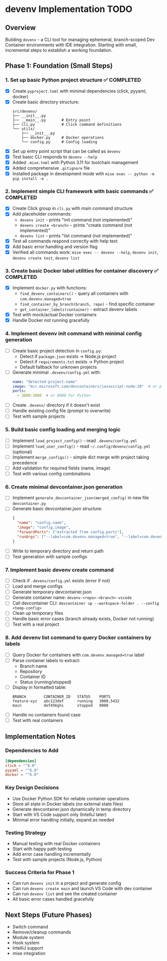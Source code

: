 # devenv Implementation TODO

## Overview

Building `devenv` - a CLI tool for managing ephemeral, branch-scoped Dev Container environments with IDE integration. Starting with small, incremental steps to establish a working foundation.

## Phase 1: Foundation (Small Steps)

### 1. Set up basic Python project structure ✅ COMPLETED
- [x] Create `pyproject.toml` with minimal dependencies (click, pyyaml, docker)
- [x] Create basic directory structure:
  ```
  src/devenv/
  ├── __init__.py
  ├── __main__.py       # Entry point
  ├── cli.py            # Click command definitions
  └── utils/
      ├── __init__.py
      ├── docker.py     # Docker operations
      └── config.py     # Config loading
  ```
- [x] Set up entry point script that can be called as `devenv`
- [x] Test basic CLI responds to `devenv --help`
- [x] Added `.mise.toml` with Python 3.11 for toolchain management
- [x] Added comprehensive `.gitignore` file
- [x] Installed package in development mode with `mise exec -- python -m pip install -e .`

### 2. Implement simple CLI framework with basic commands ✅ COMPLETED
- [x] Create Click group in `cli.py` with main command structure
- [x] Add placeholder commands:
  - `devenv init` - prints "init command (not implemented)"
  - `devenv create <branch>` - prints "create command (not implemented)"  
  - `devenv list` - prints "list command (not implemented)"
- [x] Test all commands respond correctly with help text
- [x] Add basic error handling and version flag
- [x] Verified all commands work: `mise exec -- devenv --help`, `devenv init`, `devenv create test`, `devenv list`

### 3. Create basic Docker label utilities for container discovery ✅ COMPLETED
- [x] Implement `docker.py` with functions:
  - `find_devenv_containers()` - query all containers with `com.devenv.managed=true`
  - `find_container_by_branch(branch, repo)` - find specific container
  - `get_container_labels(container)` - extract devenv labels
- [x] Test with mock/actual Docker containers
- [x] Handle Docker not running gracefully

### 4. Implement devenv init command with minimal config generation
- [ ] Create basic project detection in `config.py`:
  - Detect if `package.json` exists → Node.js project
  - Detect if `requirements.txt` exists → Python project
  - Default fallback for unknown projects
- [ ] Generate minimal `.devenv/config.yml` with:
  ```yaml
  name: "detected-project-name"
  image: "mcr.microsoft.com/devcontainers/javascript-node:20"  # or python, etc.
  ports:
    - 3000:3000  # or 8000 for Python
  ```
- [ ] Create `.devenv/` directory if it doesn't exist
- [ ] Handle existing config file (prompt to overwrite)
- [ ] Test with sample projects

### 5. Build basic config loading and merging logic
- [ ] Implement `load_project_config()` - read `.devenv/config.yml`
- [ ] Implement `load_user_config()` - read `~/.config/devenv/config.yml` (optional)
- [ ] Implement `merge_configs()` - simple dict merge with project taking precedence
- [ ] Add validation for required fields (name, image)
- [ ] Test with various config combinations

### 6. Create minimal devcontainer.json generation
- [ ] Implement `generate_devcontainer_json(merged_config)` in new file `devcontainer.py`
- [ ] Generate basic devcontainer.json structure:
  ```json
  {
    "name": "config.name",
    "image": "config.image",
    "forwardPorts": ["extracted from config.ports"],
    "runArgs": ["--label=com.devenv.managed=true", "--label=com.devenv.branch=<branch>"]
  }
  ```
- [ ] Write to temporary directory and return path
- [ ] Test generation with sample configs

### 7. Implement basic devenv create command
- [ ] Check if `.devenv/config.yml` exists (error if not)
- [ ] Load and merge configs
- [ ] Generate temporary devcontainer.json
- [ ] Generate container name: `devenv-<repo>-<branch>-vscode`
- [ ] Call devcontainer CLI: `devcontainer up --workspace-folder . --config <temp-config>`
- [ ] Clean up temporary files
- [ ] Handle basic error cases (branch already exists, Docker not running)
- [ ] Test with a real project

### 8. Add devenv list command to query Docker containers by labels
- [ ] Query Docker for containers with `com.devenv.managed=true` label
- [ ] Parse container labels to extract:
  - Branch name
  - Repository
  - Container ID
  - Status (running/stopped)
- [ ] Display in formatted table:
  ```
  BRANCH        CONTAINER_ID   STATUS    PORTS
  feature-xyz   abc123def      running   3000,5432
  main          def456ghi      stopped   8080
  ```
- [ ] Handle no containers found case
- [ ] Test with real containers

## Implementation Notes

### Dependencies to Add
```toml
[dependencies]
click = "^8.0"
pyyaml = "^6.0"
docker = "^6.0"
```

### Key Design Decisions
- Use Docker Python SDK for reliable container operations
- Store all state in Docker labels (no external state files)
- Generate devcontainer.json dynamically in temp directory
- Start with VS Code support only (IntelliJ later)
- Minimal error handling initially, expand as needed

### Testing Strategy
- Manual testing with real Docker containers
- Start with happy path testing
- Add error case handling incrementally
- Test with sample projects (Node.js, Python)

### Success Criteria for Phase 1
- Can run `devenv init` in a project and generate config
- Can run `devenv create main` and launch VS Code with dev container
- Can run `devenv list` and see the created container
- All basic error cases handled gracefully

## Next Steps (Future Phases)
- Switch command
- Remove/cleanup commands  
- Module system
- Hook system
- IntelliJ support
- mise integration